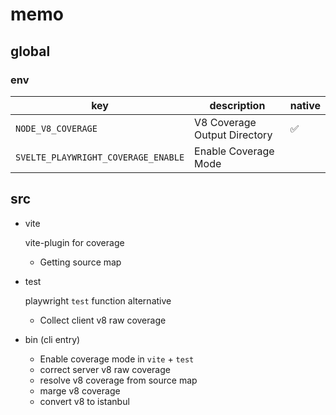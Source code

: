 # memo

## global

### env

| key                                 | description                  | native |
| ----------------------------------- | ---------------------------- | ------ |
| `NODE_V8_COVERAGE`                  | V8 Coverage Output Directory | ✅     |
| `SVELTE_PLAYWRIGHT_COVERAGE_ENABLE` | Enable Coverage Mode         |        |

## src

- vite

  vite-plugin for coverage

  - Getting source map

- test

  playwright `test` function alternative

  - Collect client v8 raw coverage

- bin (cli entry)
  - Enable coverage mode in `vite` + `test`
  - correct server v8 raw coverage
  - resolve v8 coverage from source map
  - marge v8 coverage
  - convert v8 to istanbul
